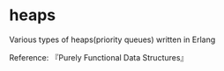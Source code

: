 heaps
=====

Various types of heaps(priority queues) written in Erlang

Reference: 『Purely Functional Data Structures』
